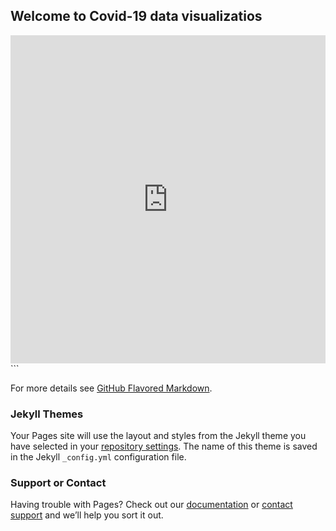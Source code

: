 ## Welcome to Covid-19 data visualizatios

<iframe id="igraph" scrolling="no" style="border:none;" seamless="seamless" src="https://limegimlet.github.io/covid19/alerts.htmlembed" height="525" width="100%"></iframe>
```

For more details see [GitHub Flavored Markdown](https://guides.github.com/features/mastering-markdown/).

### Jekyll Themes

Your Pages site will use the layout and styles from the Jekyll theme you have selected in your [repository settings](https://github.com/limegimlet/covid_dataviz/settings). The name of this theme is saved in the Jekyll `_config.yml` configuration file.

### Support or Contact

Having trouble with Pages? Check out our [documentation](https://docs.github.com/categories/github-pages-basics/) or [contact support](https://github.com/contact) and we’ll help you sort it out.
